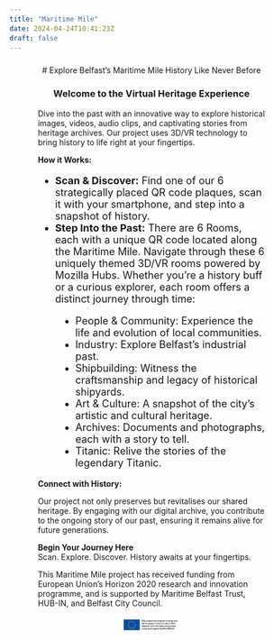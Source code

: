```yaml
---
title: "Maritime Mile"
date: 2024-04-24T10:41:23Z
draft: false
---
```


<div style="padding: 2% 10%;">

<div style="text-align:center;">
  # Explore Belfast’s Maritime Mile History Like Never Before

  ### Welcome to the Virtual Heritage Experience
</div>

<div style="text-align:left;">
  Dive into the past with an innovative way to explore historical images, videos, audio clips, and captivating stories from heritage archives. Our project uses 3D/VR technology to bring history to life right at your fingertips.

  **How it Works:**

  <ul style="text-align:left; font-size:large;">
  <li><b>Scan & Discover:</b> Find one of our 6 strategically placed QR code plaques, scan it with your smartphone, and step into a snapshot of history.</li>
  <li><b>Step Into the Past:</b> There are 6 Rooms, each with a unique QR code located along the Maritime Mile. Navigate through these 6 uniquely themed 3D/VR rooms powered by Mozilla Hubs. Whether you’re a history buff or a curious explorer, each room offers a distinct journey through time:</li>
    <ul style="list-style-type:disc; padding-left: 2em;">
      <li> People & Community: Experience the life and evolution of local communities. </li>
      <li> Industry: Explore Belfast’s industrial past. </li>
      <li> Shipbuilding: Witness the craftsmanship and legacy of historical shipyards. </li>
      <li> Art & Culture: A snapshot of the city’s artistic and cultural heritage. </li>
      <li> Archives: Documents and photographs, each with a story to tell. </li>
      <li> Titanic: Relive the stories of the legendary Titanic. </li>
    </ul>
  </ul>

  **Connect with History:**

  Our project not only preserves but revitalises our shared heritage. By engaging with our digital archive, you contribute to the ongoing story of our past, ensuring it remains alive for future generations.

  **Begin Your Journey Here**  
  Scan. Explore. Discover. History awaits at your fingertips.

  This Maritime Mile project has received funding from European Union’s Horizon 2020 research and innovation programme, and is supported by Maritime Belfast Trust, HUB-IN, and Belfast City Council.
</div>

<div style="text-align:center; margin-top:20px;">
  <img alt="Horizon 2020 Logo" src="/images/horizon2020.png" style="width:25%;">
</div>
</div>
